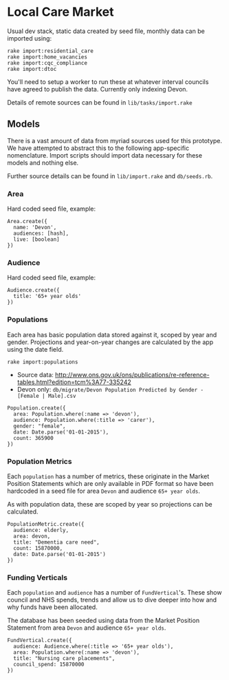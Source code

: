 # Local Care Market

Usual dev stack, static data created by seed file, monthly data can be imported using:

```
rake import:residential_care
rake import:home_vacancies
rake import:cqc_compliance
rake import:dtoc
```

You'll need to setup a worker to run these at whatever interval councils have agreed to publish the data. Currently only indexing Devon.

Details of remote sources can be found in `lib/tasks/import.rake`

## Models

There is a vast amount of data from myriad sources used for this prototype. We have attempted to abstract this to the following app-specific nomenclature. Import scripts should import data necessary for these models and nothing else.

Further source details can be found in `lib/import.rake` and `db/seeds.rb`.

### Area

Hard coded seed file, example:

```
Area.create({
  name: 'Devon',
  audiences: [hash],
  live: [boolean]
})
```

### Audience

Hard coded seed file, example:

```
Audience.create({
  title: '65+ year olds'
})
```

### Populations

Each area has basic population data stored against it, scoped by year and gender. Projections and year-on-year changes are calculated by the app using the date field.

```
rake import:populations
```

- Source data: http://www.ons.gov.uk/ons/publications/re-reference-tables.html?edition=tcm%3A77-335242
- Devon only: `db/migrate/Devon Population Predicted by Gender - [Female | Male].csv`

```
Population.create({
  area: Population.where(:name => 'devon'),
  audience: Population.where(:title => 'carer'),
  gender: "female",
  date: Date.parse('01-01-2015'),
  count: 365900
})
```

### Population Metrics

Each `population` has a number of metrics, these originate in the Market Position Statements which are only available in PDF format so have been hardcoded in a seed file for area `Devon` and audience `65+ year olds`.

As with population data, these are scoped by year so projections can be calculated.

```
PopulationMetric.create({
  audience: elderly,
  area: devon,
  title: "Dementia care need",
  count: 15870000,
  date: Date.parse('01-01-2015')
})
```

### Funding Verticals

Each `population` and `audience` has a number of `FundVertical`'s. These show council and NHS spends, trends and allow us to dive deeper into how and why funds have been allocated.

The database has been seeded using data from the Market Position Statement from  area `Devon` and audience `65+ year olds`.

```
FundVertical.create({
  audience: Audience.where(:title => '65+ year olds'),
  area: Population.where(:name => 'devon'),
  title: "Nursing care placements",
  council_spend: 15870000
})
```

